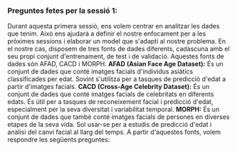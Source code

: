 ### Preguntes fetes per la sessió 1:
Durant aquesta primera sessió, ens volem centrar en analitzar les dades que tenim. Això ens ajudarà a definir el nostre enfocament per a les pròximes sessions i elaborar un model que s'adapti al nostre problema. En el nostre cas, disposem de tres fonts de dades diferents, cadascuna amb el seu propi conjunt d'entrenament, de test i de validació. Aquestes fonts de dades són AFAD, CACD i MORPH. 
**AFAD (Asian Face Age Dataset):** És un conjunt de dades que conté imatges facials d'individus asiàtics classificades per edat. Sovint s'utilitza per a tasques de predicció d'edat a partir d'imatges facials.
**CACD (Cross-Age Celebrity Dataset):** És un conjunt de dades que conté imatges facials de celebritats en diferents edats. És útil per a tasques de reconeixement facial i predicció d'edat, especialment per la seva diversitat i variabilitat temporal.
**MORPH:** És un conjunt de dades que també conté imatges facials de persones en diverses etapes de la seva vida. Sol usar-se per a estudis de predicció d'edat i anàlisi del canvi facial al llarg del temps.
A partir d'aquestes fonts, volem respondre les següents preguntes:
